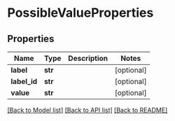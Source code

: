 # PossibleValueProperties

## Properties
Name | Type | Description | Notes
------------ | ------------- | ------------- | -------------
**label** | **str** |  | [optional] 
**label_id** | **str** |  | [optional] 
**value** | **str** |  | [optional] 

[[Back to Model list]](../README.md#documentation-for-models) [[Back to API list]](../README.md#documentation-for-api-endpoints) [[Back to README]](../README.md)

